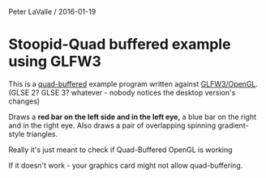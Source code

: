 Peter LaValle / 2016-01-19

# Stoopid-Quad buffered example using GLFW3

This is a [quad-buffered](https://en.wikipedia.org/wiki/Multiple_buffering#Quad_buffering) example program written against [GLFW3/OpenGL](http://www.glfw.org/docs/latest/quick.html#quick_example).
(GLSE 2? GLSE 3? whatever - nobody notices the desktop version's changes)

Draws a **red bar on the left side and in the left eye,** a blue bar on the right and in the right eye.
Also draws a pair of overlapping spinning gradient-style triangles.

Really it's just meant to check if Quad-Buffered OpenGL is working

If it doesn't work - your graphics card might not allow quad-buffering.
